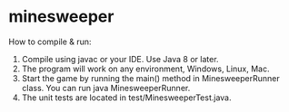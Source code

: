 # minesweeper

How to compile & run:
1. Compile using javac or your IDE. Use Java 8 or later. 
2. The program will work on any environment, Windows, Linux, Mac. 
3. Start the game by running the main() method in MinesweeperRunner class. You can run java MinesweeperRunner. 
4. The unit tests are located in test/MinesweeperTest.java.
